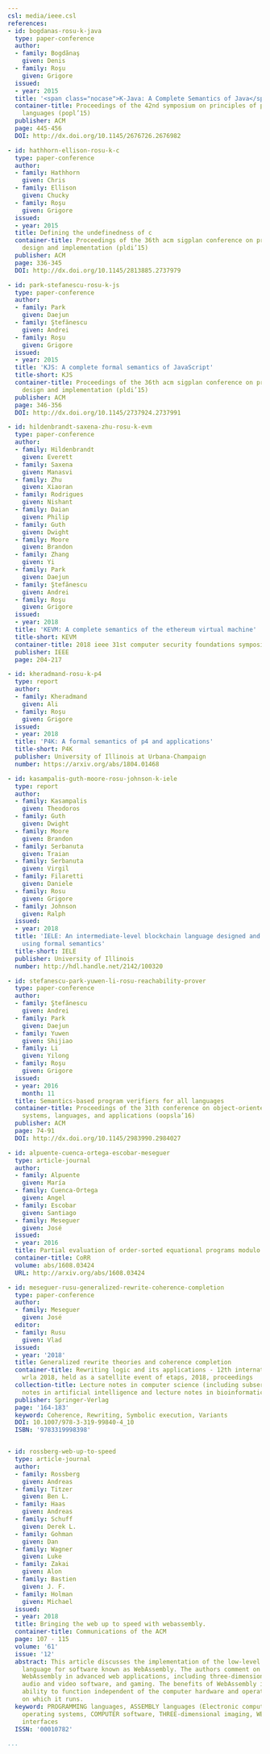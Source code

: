 ```yaml
---
csl: media/ieee.csl
references:
- id: bogdanas-rosu-k-java
  type: paper-conference
  author:
  - family: Bogdănaş
    given: Denis
  - family: Roşu
    given: Grigore
  issued:
  - year: 2015
  title: '<span class="nocase">K-Java: A Complete Semantics of Java</span>'
  container-title: Proceedings of the 42nd symposium on principles of programming
    languages (popl’15)
  publisher: ACM
  page: 445-456
  DOI: http://dx.doi.org/10.1145/2676726.2676982

- id: hathhorn-ellison-rosu-k-c
  type: paper-conference
  author:
  - family: Hathhorn
    given: Chris
  - family: Ellison
    given: Chucky
  - family: Roşu
    given: Grigore
  issued:
  - year: 2015
  title: Defining the undefinedness of c
  container-title: Proceedings of the 36th acm sigplan conference on programming language
    design and implementation (pldi’15)
  publisher: ACM
  page: 336-345
  DOI: http://dx.doi.org/10.1145/2813885.2737979

- id: park-stefanescu-rosu-k-js
  type: paper-conference
  author:
  - family: Park
    given: Daejun
  - family: Ştefănescu
    given: Andrei
  - family: Roşu
    given: Grigore
  issued:
  - year: 2015
  title: 'KJS: A complete formal semantics of JavaScript'
  title-short: KJS
  container-title: Proceedings of the 36th acm sigplan conference on programming language
    design and implementation (pldi’15)
  publisher: ACM
  page: 346-356
  DOI: http://dx.doi.org/10.1145/2737924.2737991

- id: hildenbrandt-saxena-zhu-rosu-k-evm
  type: paper-conference
  author:
  - family: Hildenbrandt
    given: Everett
  - family: Saxena
    given: Manasvi
  - family: Zhu
    given: Xiaoran
  - family: Rodrigues
    given: Nishant
  - family: Daian
    given: Philip
  - family: Guth
    given: Dwight
  - family: Moore
    given: Brandon
  - family: Zhang
    given: Yi
  - family: Park
    given: Daejun
  - family: Ştefănescu
    given: Andrei
  - family: Roşu
    given: Grigore
  issued:
  - year: 2018
  title: 'KEVM: A complete semantics of the ethereum virtual machine'
  title-short: KEVM
  container-title: 2018 ieee 31st computer security foundations symposium
  publisher: IEEE
  page: 204-217

- id: kheradmand-rosu-k-p4
  type: report
  author:
  - family: Kheradmand
    given: Ali
  - family: Roşu
    given: Grigore
  issued:
  - year: 2018
  title: 'P4K: A formal semantics of p4 and applications'
  title-short: P4K
  publisher: University of Illinois at Urbana-Champaign
  number: https://arxiv.org/abs/1804.01468

- id: kasampalis-guth-moore-rosu-johnson-k-iele
  type: report
  author:
  - family: Kasampalis
    given: Theodoros
  - family: Guth
    given: Dwight
  - family: Moore
    given: Brandon
  - family: Serbanuta
    given: Traian
  - family: Serbanuta
    given: Virgil
  - family: Filaretti
    given: Daniele
  - family: Rosu
    given: Grigore
  - family: Johnson
    given: Ralph
  issued:
  - year: 2018
  title: 'IELE: An intermediate-level blockchain language designed and implemented
    using formal semantics'
  title-short: IELE
  publisher: University of Illinois
  number: http://hdl.handle.net/2142/100320

- id: stefanescu-park-yuwen-li-rosu-reachability-prover
  type: paper-conference
  author:
  - family: Ştefănescu
    given: Andrei
  - family: Park
    given: Daejun
  - family: Yuwen
    given: Shijiao
  - family: Li
    given: Yilong
  - family: Roşu
    given: Grigore
  issued:
  - year: 2016
    month: 11
  title: Semantics-based program verifiers for all languages
  container-title: Proceedings of the 31th conference on object-oriented programming,
    systems, languages, and applications (oopsla’16)
  publisher: ACM
  page: 74-91
  DOI: http://dx.doi.org/10.1145/2983990.2984027

- id: alpuente-cuenca-ortega-escobar-meseguer
  type: article-journal
  author:
  - family: Alpuente
    given: María
  - family: Cuenca-Ortega
    given: Angel
  - family: Escobar
    given: Santiago
  - family: Meseguer
    given: José
  issued:
  - year: 2016
  title: Partial evaluation of order-sorted equational programs modulo axioms
  container-title: CoRR
  volume: abs/1608.03424
  URL: http://arxiv.org/abs/1608.03424

- id: meseguer-rusu-generalized-rewrite-coherence-completion
  type: paper-conference
  author:
  - family: Meseguer
    given: José
  editor:
  - family: Rusu
    given: Vlad
  issued:
  - year: '2018'
  title: Generalized rewrite theories and coherence completion
  container-title: Rewriting logic and its applications - 12th international workshop,
    wrla 2018, held as a satellite event of etaps, 2018, proceedings
  collection-title: Lecture notes in computer science (including subseries lecture
    notes in artificial intelligence and lecture notes in bioinformatics)
  publisher: Springer-Verlag
  page: '164-183'
  keyword: Coherence, Rewriting, Symbolic execution, Variants
  DOI: 10.1007/978-3-319-99840-4_10
  ISBN: '9783319998398'


- id: rossberg-web-up-to-speed
  type: article-journal
  author:
  - family: Rossberg
    given: Andreas
  - family: Titzer
    given: Ben L.
  - family: Haas
    given: Andreas
  - family: Schuff
    given: Derek L.
  - family: Gohman
    given: Dan
  - family: Wagner
    given: Luke
  - family: Zakai
    given: Alon
  - family: Bastien
    given: J. F.
  - family: Holman
    given: Michael
  issued:
  - year: 2018
  title: Bringing the web up to speed with webassembly.
  container-title: Communications of the ACM
  page: 107 - 115
  volume: '61'
  issue: '12'
  abstract: This article discusses the implementation of the low-level computer programming
    language for software known as WebAssembly. The authors comment on the use of
    WebAssembly in advanced web applications, including three-dimensional visualization,
    audio and video software, and gaming. The benefits of WebAssembly include its
    ability to function independent of the computer hardware and operating system
    on which it runs.
  keyword: PROGRAMMING languages, ASSEMBLY languages (Electronic computers), COMPUTER
    operating systems, COMPUTER software, THREE-dimensional imaging, WEB-based user
    interfaces
  ISSN: '00010782'

...
```


